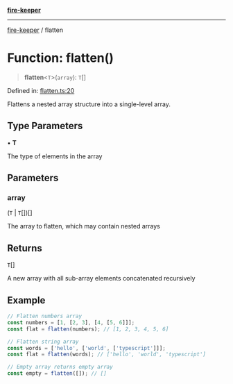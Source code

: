 [**fire-keeper**](../README.md)

***

[fire-keeper](../README.md) / flatten

# Function: flatten()

> **flatten**\<`T`\>(`array`): `T`[]

Defined in: [flatten.ts:20](https://github.com/phonowell/fire-keeper/blob/master/src/flatten.ts#L20)

Flattens a nested array structure into a single-level array.

## Type Parameters

• **T**

The type of elements in the array

## Parameters

### array

(`T` \| `T`[])[]

The array to flatten, which may contain nested arrays

## Returns

`T`[]

A new array with all sub-array elements concatenated recursively

## Example

```typescript
// Flatten numbers array
const numbers = [1, [2, 3], [4, [5, 6]]];
const flat = flatten(numbers); // [1, 2, 3, 4, 5, 6]

// Flatten string array
const words = ['hello', ['world', ['typescript']]];
const flat = flatten(words); // ['hello', 'world', 'typescript']

// Empty array returns empty array
const empty = flatten([]); // []
```
